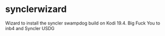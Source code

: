 # synclerwizard
Wizard to install the syncler swampdog build on Kodi 19.4. Big Fuck You to inb4 and Syncler USDG
